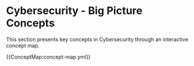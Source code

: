 # Cybersecurity - Big Picture Concepts

This section presents key concepts in Cybersecurity through an interactive concept map.

{{ConceptMap:concept-map.yml}}

